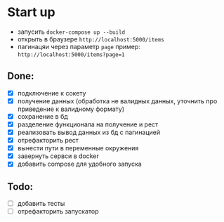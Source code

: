 # Start up
 - запусить `docker-compose up --build`
 - открыть в браузере `http://localhost:5000/items`
 - пагинацяи через параметр `page` пример: `http://localhost:5000/items?page=1`


## Done:

- [x] подключение к сокету
- [x] получение данных (обработка не валидных данных, уточнить про приведение к валидному формату)
- [x] сохранение в бд
- [x] разделение функционала на получение и рест
- [x] реализовать вывод данных из бд с пагинацией
- [x] отрефакторить рест
- [x] вынести пути в переменные окружения
- [x] завернуть сервси в docker
- [x] добавить compose для удобного запуска

## Todo:

- [ ] добавить тесты
- [ ] отрефакторить запускатор